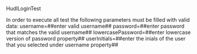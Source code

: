 HudlLoginTest

In order to execute all test the following parameters must be filled with valid data: 
username=##enter valid username## 
password=##enter password that matches the valid username## 
lowercasePassword=##enter lowercase version of password property## 
userInitials=##enter the inials of the user that you selected under username property##
